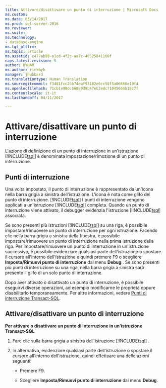 ```yaml
---
title: Attivare/disattivare un punto di interruzione | Microsoft Docs
ms.custom: 
ms.date: 03/14/2017
ms.prod: sql-server-2016
ms.reviewer: 
ms.suite: 
ms.technology:
- database-engine
ms.tgt_pltfrm: 
ms.topic: article
ms.assetid: c477ab89-a1cd-4f2c-aa7c-40525041100f
caps.latest.revision: 5
author: BYHAM
ms.author: rickbyh
manager: jhubbard
ms.translationtype: Human Translation
ms.sourcegitcommit: f3481fcc2bb74eaf93182e6cc58f5a06666e10f4
ms.openlocfilehash: 71cb1e98dc668e9d9b47eb2edc71045666b18c7f
ms.contentlocale: it-it
ms.lasthandoff: 04/11/2017

---
```

# <a name="toggle-a-breakpoint"></a>Attivare/disattivare un punto di interruzione
  L'azione di definizione di un punto di interruzione in un'istruzione [!INCLUDE[tsql](../../includes/tsql-md.md)] è denominata impostazione/rimozione di un punto di interruzione.  
  
## <a name="breakpoints"></a>Punti di interruzione  
 Una volta impostato, il punto di interruzione è rappresentato da un'icona nella barra grigia a sinistra dell'istruzione. L'icona è nota come glifo del punto di interruzione. [!INCLUDE[tsql](../../includes/tsql-md.md)] I punti di interruzione vengono applicati a un'istruzione [!INCLUDE[tsql](../../includes/tsql-md.md)] completa. Quando un punto di interruzione viene attivato, il debugger evidenzia l'istruzione [!INCLUDE[tsql](../../includes/tsql-md.md)] associata.  
  
 Se sono presenti più istruzioni [!INCLUDE[tsql](../../includes/tsql-md.md)] su una riga, è possibile impostare/rimuovere un punto di interruzione per ogni istruzione. Facendo clic nella barra grigia a sinistra della finestra, è possibile impostare/rimuovere un punto di interruzione nella prima istruzione della riga. Per impostare/rimuovere un punto di interruzione in un'istruzione successiva, è possibile evidenziare qualsiasi parte dell'istruzione o spostare il cursore all'interno dell'istruzione e quindi premere F9 o scegliere **Imposta/Rimuovi punto di interruzione** dal menu **Debug** . Se sono presenti più punti di interruzione su una riga, nella barra grigia a sinistra sarà presente il glifo di un solo punto di interruzione.  
  
 Dopo aver attivato o disattivato un punto di interruzione, è possibile eseguirvi diverse operazioni, ad esempio modificarne le proprietà oppure disabilitarlo temporaneamente. Per altre informazioni, vedere [Punti di interruzione Transact-SQL](../../relational-databases/scripting/transact-sql-breakpoints.md).  
  
## <a name="toggle-a-breakpoint"></a>Attivare/disattivare un punto di interruzione  
 **Per attivare o disattivare un punto di interruzione in un'istruzione Transact-SQL**  
  
1.  Fare clic sulla barra grigia a sinistra dell'istruzione [!INCLUDE[tsql](../../includes/tsql-md.md)] .  
  
2.  In alternativa, evidenziare qualsiasi parte dell'istruzione o spostare il cursore all'interno dell'istruzione, quindi effettuare una delle azioni seguenti:  
  
    -   Premere F9.  
  
    -   Scegliere **Imposta/Rimuovi punto di interruzione** dal menu **Debug**.  
  
  
